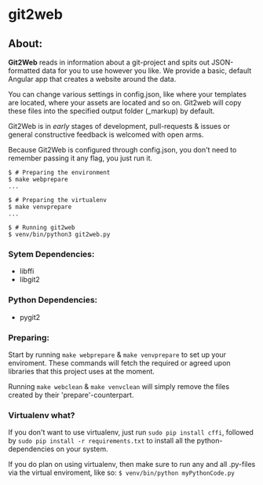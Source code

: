 # git2web

## About:

**Git2Web** reads in information about a git-project and spits out
JSON-formatted data for you to use however you like. We provide a
basic, default Angular app that creates a website around the data.

You can change various settings in config.json, like where your
templates are located, where your assets are located and so on.
Git2web will copy these files into the specified output folder
(_markup) by default.

Git2Web is in *early* stages of development, pull-requests & issues or
general constructive feedback is welcomed with open arms.

Because Git2Web is configured through config.json, you don't need to
remember passing it any flag, you just run it.

```
$ # Preparing the environment
$ make webprepare
...

$ # Preparing the virtualenv
$ make venvprepare
...

$ # Running git2web
$ venv/bin/python3 git2web.py
```

### Sytem Dependencies:
  + libffi
  + libgit2

### Python Dependencies:
  + pygit2

### Preparing:

  Start by running `make webprepare` & `make venvprepare` to set up your
  enviroment. These commands will fetch the required or agreed upon
  libraries that this project uses at the moment.

  Running `make webclean` & `make venvclean` will simply remove the files
  created by their 'prepare'-counterpart.

### Virtualenv what?

  If you don't want to use virtualenv, just run `sudo pip install cffi`, followed
  by `sudo pip install -r requirements.txt` to install all the python-dependencies on
  your system.

  If you do plan on using virtualenv, then make sure to run any and all .py-files
  via the virtual enviroment, like so: `$ venv/bin/python myPythonCode.py`
